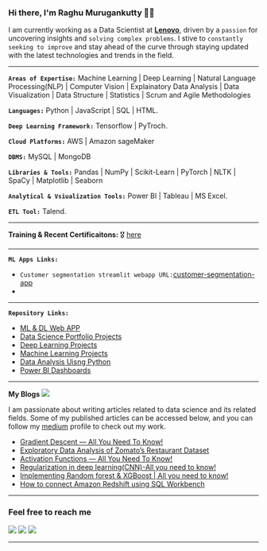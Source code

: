 ### Hi there, I'm Raghu Murugankutty 🌱🔭

I am currently working as a Data Scientist at [**Lenovo**](https://www.lenovo.com/in/en), driven by a `passion` for uncovering insights and `solving complex problems`. I stive to `constantly seeking to improve` and stay ahead of the curve through staying updated with the latest technologies and trends in the field.

<hr>

**`Areas of Expertise:`**  Machine Learning | Deep Learning | Natural Language Processing(NLP) | Computer Vision | Explainatory Data Analysis | Data Visualization |
                           Data Structure | Statistics | Scrum and Agile Methodologies

**`Languages:`**  Python | JavaScript | SQL | HTML.

**`Deep Learning Framework:`** Tensorflow | PyTroch.

**`Cloud Platforms:`**  AWS | Amazon sageMaker 

**`DBMS:`** MySQL | MongoDB

**`Libraries & Tools:`**  Pandas | NumPy | Scikit-Learn | PyTorch | NLTK | SpaCy | Matplotlib | Seaborn 

**`Analytical & Vsiualization Tools:`** Power BI | Tableau | MS Excel.

**`ETL Tool:`** Talend.

<hr>

**Training & Recent Certificaitons:**  :medal_military: [here](https://github.com/Raghu-murugankutty/Certificates)

<hr>

**`ML Apps Links:`**
- `Customer segmentation streamlit webapp URL:`[customer-segmentation-app](https://customer-segmmentation-app.onrender.com/) <br>
- 
<hr>

**`Repository Links:`**
-  [ML & DL Web APP](https://github.com/Raghu-murugankutty/ML-DL-Apps/blob/main/README.md)<br>
 - [Data Science Portfolio Projects](https://github.com/Raghu-murugankutty/Data-Science-Portfolio-Projects/blob/main/README.md) <br>
 - [Deep Learning Projects](https://github.com/Raghu-murugankutty/Deep-Learning-)
 - [Machine Learning Projects](https://github.com/Raghu-murugankutty/Machine-Learning-Projects-With-Python)
 - [Data Analysis Uisng Python](https://github.com/Raghu-murugankutty/Data-Analysis-using-python)
 - [Power BI Dashboards](https://github.com/Raghu-murugankutty/Power-BI-Projects)

<hr>

**My Blogs** <img src="https://img.icons8.com/color/25/null/google-blog-search.png"/><br> 

I am passionate about writing articles related to data science and its related fields.
Some of my published articles can be accessed below, and you can follow my [medium](https://medium.com/@raghu.murugankutty5) profile to check out my work.

  - [Gradient Descent — All You Need To Know!](https://blog.jovian.ai/gradient-descent-all-you-need-to-know-548a05c0461d)
  - [Exploratory Data Analysis of Zomato’s Restaurant Dataset](https://medium.com/@raghu.murugankutty5/exploratory-data-analysis-of-zomatos-restaurant-dataset-e8f5b117e6af)
  - [Activation Functions — All You Need To Know!](https://medium.com/@raghu.murugankutty5/what-is-an-activation-function-f8b92b299a5b)
  - [Regularization in deep learning(CNN)-All you need to know!](https://medium.com/@raghu.murugankutty5/regularization-techniques-to-minimize-overfitting-in-deep-learning-image-classification-using-cnn-51d6406cfe0f)
  - [Implementing Random forest & XGBoost | All you need to know!](https://medium.com/@raghu.murugankutty5/walmart-store-sales-forecasting-random-forest-xgboost-hyperparameter-tuning-kaggle-bdc713875e63)
  - [How to connect Amazon Redshift using SQL Workbench](https://medium.com/@raghu.murugankutty5/how-to-amazon-redshift-using-sql-workbench-19e0309c2345)
  
<hr>

### Feel free to reach me

[<img target="_blank" src="https://img.icons8.com/doodle/50/000000/linkedin-circled.png"/>](https://www.linkedin.com/in/raghumurugankutty/)
[<img src="https://img.icons8.com/doodle/50/null/blogger--v1.png"/>](https://medium.com/@raghu.murugankutty5)
[<img src="https://img.icons8.com/doodle/50/null/whatsapp.png"/>](https://wa.me/919846361426) 

<hr>

<!--
**Raghu-murugankutty/Raghu-murugankutty** is a ✨ _special_ ✨ repository because its `README.md` (this file) appears on your GitHub profile.

